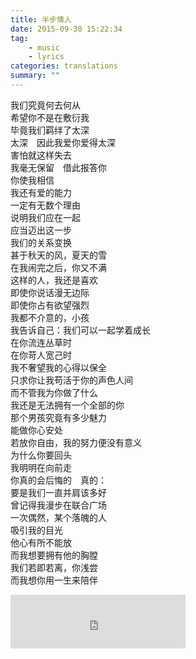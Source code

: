 ```yaml
---
title: 半步情人
date: 2015-09-30 15:22:34
tag:
    - music
    - lyrics
categories: translations
summary: ""
---
```

我们究竟何去何从\
希望你不是在敷衍我\
毕竟我们羁绊了太深\
太深　因此我爱你爱得太深\
害怕就这样失去\
我毫无保留　借此报答你\
你使我相信\
我还有爱的能力\
一定有无数个理由\
说明我们应在一起\
应当迈出这一步\
我们的关系变换\
甚于秋天的风，夏天的雪\
在我闹完之后，你又不满\
这样的人，我还是喜欢\
即使你说话漫无边际\
即使你占有欲望强烈\
我都不介意的，小孩\
我告诉自己：我们可以一起学着成长\
在你流连丛草时\
在你苛人宽己时\
我不奢望我的心得以保全\
只求你让我苟活于你的声色人间\
而不管我为你做了什么\
我还是无法拥有一个全部的你\
那个男孩究竟有多少魅力\
能做你心安处\
若放你自由，我的努力便没有意义\
为什么你要回头\
我明明在向前走\
你真的会后悔的　真的：\
要是我们一直并肩该多好\
曾记得我漫步在联合广场\
一次偶然，某个落魄的人\
吸引我的目光\
他心有所不能放\
而我想要拥有他的胸膛\
我们若即若离，你浅尝\
而我想你用一生来陪伴

<iframe frameborder="no" border="0" marginwidth="0" marginheight="0" width=280 height=86 src="https://music.163.com/outchain/player?type=2&id=1478156&auto=1&height=66"></iframe>
